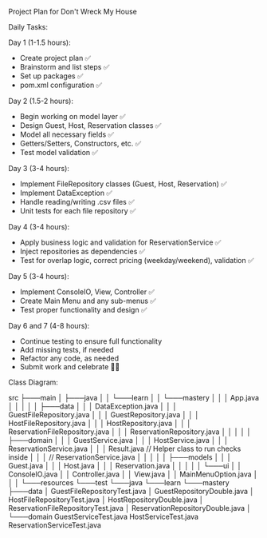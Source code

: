 Project Plan for Don't Wreck My House

Daily Tasks:

Day 1 (1-1.5 hours):
- Create project plan ✅
- Brainstorm and list steps ✅
- Set up packages ✅
- pom.xml configuration ✅

Day 2 (1.5-2 hours):
- Begin working on model layer ✅
- Design Guest, Host, Reservation classes ✅
- Model all necessary fields ✅
- Getters/Setters, Constructors, etc. ✅
- Test model validation ✅

Day 3 (3-4 hours):
- Implement FileRepository classes (Guest, Host, Reservation) ✅
- Implement DataException ✅
- Handle reading/writing .csv files ✅
- Unit tests for each file repository ✅

Day 4 (3-4 hours):
- Apply business logic and validation for ReservationService ✅
- Inject repositories as dependencies ✅
- Test for overlap logic, correct pricing (weekday/weekend), validation ✅

Day 5 (3-4 hours):
- Implement ConsoleIO, View, Controller ✅
- Create Main Menu and any sub-menus ✅
- Test proper functionality and design ✅

Day 6 and 7 (4-8 hours):
- Continue testing to ensure full functionality
- Add missing tests, if needed
- Refactor any code, as needed
- Submit work and celebrate 🎉🥳

Class Diagram:

src
├───main
│   ├───java
│   │   └───learn
│   │       └───mastery
│   │           │   App.java
│   │           │
│   │           ├───data
│   │           │       DataException.java
│   │           │       GuestFileRepository.java
│   │           │       GuestRepository.java
│   │           │       HostFileRepository.java
│   │           │       HostRepository.java
│   │           │       ReservationFileRepository.java
│   │           │       ReservationRepository.java
│   │           │
│   │           ├───domain
│   │           │       GuestService.java
│   │           │       HostService.java
│   │           │       ReservationService.java
│   │           │       Result.java                 // Helper class to run checks inside 
│   │           │                                   // ReservationService.java
│   │           │
│   │           ├───models
│   │           │       Guest.java
│   │           │       Host.java
│   │           │       Reservation.java
│   │           │
│   │           └───ui
│   │                   ConsoleIO.java
│   │                   Controller.java
│   │                   View.java
│   │                   MainMenuOption.java
│   │
│   └───resources
└───test
└───java
└───learn
└───mastery
├───data
│       GuestFileRepositoryTest.java
│       GuestRepositoryDouble.java
│       HostFileRepositoryTest.java
│       HostRepositoryDouble.java
│       ReservationFileRepositoryTest.java
│       ReservationRepositoryDouble.java
│
└───domain
        GuestServiceTest.java
        HostServiceTest.java
        ReservationServiceTest.java
